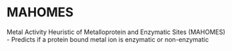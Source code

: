 # MAHOMES
Metal Activity Heuristic of Metalloprotein and Enzymatic Sites (MAHOMES) - Predicts if a protein bound metal ion is enzymatic or non-enzymatic
